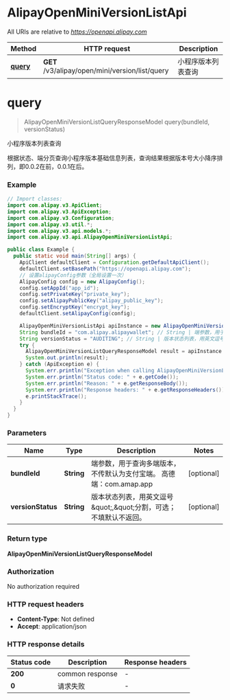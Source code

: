 # AlipayOpenMiniVersionListApi

All URIs are relative to *https://openapi.alipay.com*

| Method | HTTP request | Description |
|------------- | ------------- | -------------|
| [**query**](AlipayOpenMiniVersionListApi.md#query) | **GET** /v3/alipay/open/mini/version/list/query | 小程序版本列表查询 |


<a name="query"></a>
# **query**
> AlipayOpenMiniVersionListQueryResponseModel query(bundleId, versionStatus)

小程序版本列表查询

根据状态、端分页查询小程序版本基础信息列表，查询结果根据版本号大小降序排列，即0.0.2在前，0.0.1在后。

### Example
```java
// Import classes:
import com.alipay.v3.ApiClient;
import com.alipay.v3.ApiException;
import com.alipay.v3.Configuration;
import com.alipay.v3.util.*;
import com.alipay.v3.api.models.*;
import com.alipay.v3.api.AlipayOpenMiniVersionListApi;

public class Example {
  public static void main(String[] args) {
    ApiClient defaultClient = Configuration.getDefaultApiClient();
    defaultClient.setBasePath("https://openapi.alipay.com");
    // 设置alipayConfig参数（全局设置一次）
    AlipayConfig config = new AlipayConfig();
    config.setAppId("app_id");
    config.setPrivateKey("private_key");
    config.setAlipayPublicKey("alipay_public_key");
    config.setEncryptKey("encrypt_key");
    defaultClient.setAlipayConfig(config);

    AlipayOpenMiniVersionListApi apiInstance = new AlipayOpenMiniVersionListApi(defaultClient);
    String bundleId = "com.alipay.alipaywallet"; // String | 端参数，用于查询多端版本，不传默认为支付宝端。 高德端：com.amap.app
    String versionStatus = "AUDITING"; // String | 版本状态列表，用英文逗号\",\"分割，可选；不填默认不返回。
    try {
      AlipayOpenMiniVersionListQueryResponseModel result = apiInstance.query(bundleId, versionStatus);
      System.out.println(result);
    } catch (ApiException e) {
      System.err.println("Exception when calling AlipayOpenMiniVersionListApi#query");
      System.err.println("Status code: " + e.getCode());
      System.err.println("Reason: " + e.getResponseBody());
      System.err.println("Response headers: " + e.getResponseHeaders());
      e.printStackTrace();
    }
  }
}
```

### Parameters

| Name | Type | Description  | Notes |
|------------- | ------------- | ------------- | -------------|
| **bundleId** | **String**| 端参数，用于查询多端版本，不传默认为支付宝端。 高德端：com.amap.app | [optional] |
| **versionStatus** | **String**| 版本状态列表，用英文逗号\&quot;,\&quot;分割，可选；不填默认不返回。 | [optional] |

### Return type

**AlipayOpenMiniVersionListQueryResponseModel**

### Authorization

No authorization required

### HTTP request headers

 - **Content-Type**: Not defined
 - **Accept**: application/json

### HTTP response details
| Status code | Description | Response headers |
|-------------|-------------|------------------|
| **200** | common response |  -  |
| **0** | 请求失败 |  -  |

